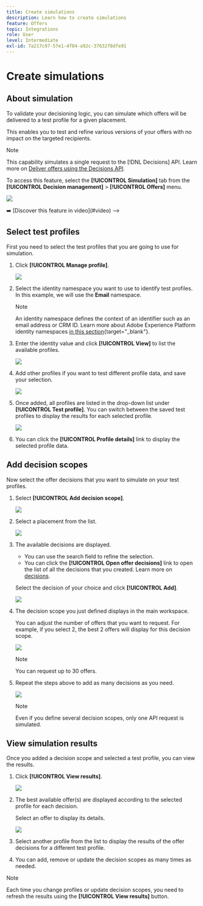 ```yaml
---
title: Create simulations
description: Learn how to create simulations
feature: Offers
topic: Integrations
role: User
level: Intermediate
exl-id: 7a217c97-57e1-4f04-a92c-37632f8dfe91
---
```


# Create simulations

## About simulation

To validate your decisioning logic, you can simulate which offers will be delivered to a test profile for a given placement.

<!--Simulation allows you to view the results of offer decisions as a selected profile.-->

This enables you to test and refine various versions of your offers with no impact on the targeted recipients.

>[!NOTE]
>
>This capability simulates a single request to the [!DNL Decisions] API. Learn more on [Deliver offers using the Decisions API](../api-reference/decisions-api/deliver-offers.md).

To access this feature, select the **[!UICONTROL Simulation]** tab from the **[!UICONTROL Decision management]** > **[!UICONTROL Offers]** menu.

![](../../assets/offers_simulation-tab.png)

<!-->
➡️ [Discover this feature in video](#video)
-->

## Select test profiles

First you need to select the test profiles that you are going to use for simulation.

1. Click **[!UICONTROL Manage profile]**.

    ![](../../assets/offers_simulation-manage-profile.png)

1. Select the identity namespace you want to use to identify test profiles. In this example, we will use the **Email** namespace.

    >[!NOTE]
    >
    >An identity namespace defines the context of an identifier such as an email address or CRM ID. Learn more about Adobe Experience Platform identity namespaces [in this section](get-started-identity.md){target="_blank"}.

1. Enter the identity value and click **[!UICONTROL View]** to list the available profiles.

    ![](../../assets/offers_simulation-add-profile.png)

1. Add other profiles if you want to test different profile data, and save your selection.

    ![](../../assets/offers_simulation-save-profiles.png)

1. Once added, all profiles are listed in the drop-down list under **[!UICONTROL Test profile]**. You can switch between the saved test profiles to display the results for each selected profile.

    ![](../../assets/offers_simulation-saved-profiles.png)

1. You can click the **[!UICONTROL Profile details]** link to display the selected profile data.

<!--Learn more on [selecting test profiles](preview.md#select-test-profiles)-->

## Add decision scopes

Now select the offer decisions that you want to simulate on your test profiles.

1. Select **[!UICONTROL Add decision scope]**.

    ![](../../assets/offers_simulation-add-decision.png)

1. Select a placement from the list.

    ![](../../assets/offers_simulation-add-decision-scope.png)

1. The available decisions are displayed.

    * You can use the search field to refine the selection.
    * You can click the **[!UICONTROL Open offer decisions]** link to open the list of all the decisions that you created. Learn more on [decisions](create-offer-activities.md).
    
    Select the decision of your choice and click **[!UICONTROL Add]**.

    ![](../../assets/offers_simulation-add-decision-scope-add.png)

1. The decision scope you just defined displays in the main workspace.

    You can adjust the number of offers that you want to request. For example, if you select 2, the best 2 offers will display for this decision scope.

    ![](../../assets/offers_simulation-request-offer.png)

    >[!NOTE]
    >
    >You can request up to 30 offers.

1. Repeat the steps above to add as many decisions as you need.

    ![](../../assets/offers_simulation-add-more-decisions.png)

    >[!NOTE]
    >
    >Even if you define several decision scopes, only one API request is simulated.

## View simulation results

Once you added a decision scope and selected a test profile, you can view the results.

1. Click **[!UICONTROL View results]**.

    ![](../../assets/offers_simulation-view-results.png)

1. The best available offer(s) are displayed according to the selected profile for each decision.

    Select an offer to display its details.

    ![](../../assets/offers_simulation-offer-details.png)

1. Select another profile from the list to display the results of the offer decisions for a different test profile.

1. You can add, remove or update the decision scopes as many times as needed.

>[!NOTE]
>
>Each time you change profiles or update decision scopes, you need to refresh the results using the **[!UICONTROL View results]** button.

<!--Questions

* Is it recommended to first select profiles or first add decision scopes?
* What does Request offer changes?
* Nothing displays when I click View results? Can't see any score...
* What's the typical example? i.e. how many decisions do you select, and how do you compare scores?
* What do you learn from simulation? i.e. if I selected 2 decisions and I compare the scores, which one is better or should I use for my customers?
* Is there a way to create relevant test profiles?
* Error on Profile details link.
* Is there a tutorial planned to be released?
* Why still a big red frame when no profile is found?

## Tutorial video {#video}

>[!NOTE]
>
>This video applies to the Offer Decisioning application service built on Adobe Experience Platform. However, it provides generic guidance to use Offer in the context of Journey Optimizer.

>[!VIDEO](https://video.tv.adobe.com/v/329606?quality=12)
-->